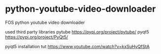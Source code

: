 # python-youtube-video-downloader
FOS python youtube video downloader

used third party libraries 
  pytube https://pypi.org/project/pytube/
  pyqt5 https://pypi.org/project/PyQt5/

  pyqt5 installation tut https://www.youtube.com/watch?v=kxSuHyQfStA
